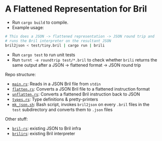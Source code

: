 # A Flattened Representation for Bril

- Run `cargo build` to compile. 
- Example usage:
```bash
# This does a JSON -> flattened representation -> JSON round trip and 
# runs the Bril interpreter on the resultant JSON
bril2json < test/tiny.bril | cargo run | brili
```
- Run `cargo test` to run unit tests
- Run `turnt -e roundtrip test/*.bril` to check whether `brili` returns the same output after a JSON -> flattened format -> JSON round trip

Repo structure:
- [`main.rs`](./src/main.rs): Reads in a JSON Bril file from `stdin`
- [`flatten.rs`](./src/flatten.rs): Converts a JSON Bril file to a flattened instruction format 
- [`unflatten.rs`](./src/unflatten.rs): Converts a flattened Bril instruction back to JSON
- [`types.rs`](./src/flatten.rs): Type definitions & pretty-printers
- [`mk_json.sh`](./mk_json.sh): Bash script, invokes `bril2json` on every `.bril` files in the `test` subdirectory and converts them to `.json` files 

Other stuff: 
- [`bril-rs`](./bril-rs/): existing JSON to Bril infra
- [`brilirs`](./brilirs/): existing Bril interpreter 

